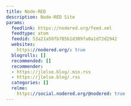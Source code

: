```yaml
---
title: Node-RED
description: Node-RED Site
params:
  feedlink: https://nodered.org/feed.xml
  feedtype: atom
  feedid: 53a21a50fb705b1d309fa0a1d72d2942
  websites:
    https://nodered.org/: true
  blogrolls: []
  recommended: []
  recommender:
  - https://jlelse.blog/.min.rss
  - https://jlelse.blog/.rss
  categories: []
  relme:
    https://social.nodered.org/@nodered: true
---
```

